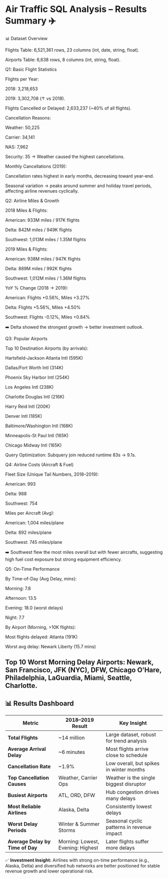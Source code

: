 # Air Traffic SQL Analysis – Results Summary ✈️

📊 Dataset Overview

Flights Table: 6,521,361 rows, 23 columns (int, date, string, float).

Airports Table: 6,638 rows, 8 columns (int, string, float).

Q1: Basic Flight Statistics

Flights per Year:

2018: 3,218,653

2019: 3,302,708 (↑ vs 2018).

Flights Cancelled or Delayed: 2,633,237 (~40% of all flights).

Cancellation Reasons:

Weather: 50,225

Carrier: 34,141

NAS: 7,962

Security: 35
→ Weather caused the highest cancellations.

Monthly Cancellations (2019):

Cancellation rates highest in early months, decreasing toward year-end.

Seasonal variation → peaks around summer and holiday travel periods, affecting airline revenues cyclically.

Q2: Airline Miles & Growth

2018 Miles & Flights:

American: 933M miles / 917K flights

Delta: 842M miles / 949K flights

Southwest: 1,013M miles / 1.35M flights

2019 Miles & Flights:

American: 938M miles / 947K flights

Delta: 889M miles / 992K flights

Southwest: 1,012M miles / 1.36M flights

YoY % Change (2018 → 2019):

American: Flights +0.56%, Miles +3.27%

Delta: Flights +5.56%, Miles +4.50%

Southwest: Flights -0.12%, Miles +0.84%

➡️ Delta showed the strongest growth → better investment outlook.

Q3: Popular Airports

Top 10 Destination Airports (by arrivals):

Hartsfield-Jackson Atlanta Intl (595K)

Dallas/Fort Worth Intl (314K)

Phoenix Sky Harbor Intl (254K)

Los Angeles Intl (238K)

Charlotte Douglas Intl (216K)

Harry Reid Intl (200K)

Denver Intl (185K)

Baltimore/Washington Intl (168K)

Minneapolis-St Paul Intl (165K)

Chicago Midway Intl (165K)

Query Optimization: Subquery join reduced runtime 83s → 9.1s.

Q4: Airline Costs (Aircraft & Fuel)

Fleet Size (Unique Tail Numbers, 2018–2019):

American: 993

Delta: 988

Southwest: 754

Miles per Aircraft (Avg):

American: 1,004 miles/plane

Delta: 892 miles/plane

Southwest: 745 miles/plane

➡️ Southwest flew the most miles overall but with fewer aircrafts, suggesting high fuel cost exposure but strong equipment efficiency.

Q5: On-Time Performance

By Time-of-Day (Avg Delay, mins):

Morning: 7.8

Afternoon: 13.5

Evening: 18.0 (worst delays)

Night: 7.7

By Airport (Morning, >10K flights):

Most flights delayed: Atlanta (191K)

Worst avg delay: Newark Liberty (15.7 mins)

Top 10 Worst Morning Delay Airports:
Newark, San Francisco, JFK (NYC), DFW, Chicago O’Hare, Philadelphia, LaGuardia, Miami, Seattle, Charlotte.
---

  
## 📊 Results Dashboard

| Metric                        | 2018–2019 Result | Key Insight |
|-------------------------------|------------------|-------------|
| **Total Flights**             | ~14 million      | Large dataset, robust for trend analysis |
| **Average Arrival Delay**     | ~6 minutes       | Most flights arrive close to schedule |
| **Cancellation Rate**         | ~1.9%            | Low overall, but spikes in winter months |
| **Top Cancellation Causes**   | Weather, Carrier Ops | Weather is the single biggest disruptor |
| **Busiest Airports**          | ATL, ORD, DFW    | Hub congestion drives many delays |
| **Most Reliable Airlines**    | Alaska, Delta    | Consistently lowest delays |
| **Worst Delay Periods**       | Winter & Summer Storms | Seasonal cyclic patterns in revenue impact |
| **Average Delay by Time of Day** | Morning: Lowest, Evening: Highest | Later flights suffer more delays |

✅ **Investment Insight:** Airlines with strong on-time performance (e.g., Alaska, Delta) and diversified hub networks are better positioned for stable revenue growth and lower operational risk.
